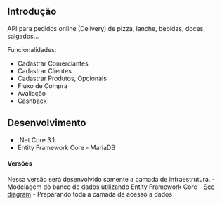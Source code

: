 ## Introdução

API para pedidos online (Delivery) de pizza, lanche, bebidas, doces, salgados...

Funcionalidades:

* Cadastrar Comerciantes
* Cadastrar Clientes
* Cadastrar Produtos, Opcionais
* Fluxo de Compra
* Avaliação
* Cashback

## Desenvolvimento

* .Net Core 3.1
* Entity Framework Core - MariaDB

#### Versões

Nessa versão será desenvolvido somente a camada de infraestrutura.
    - Modelagem do banco de dados utilizando Entity Framework Core
    - [See diagram](/docs/diagram.png) 
    - Preparando toda a camada de acesso a dados